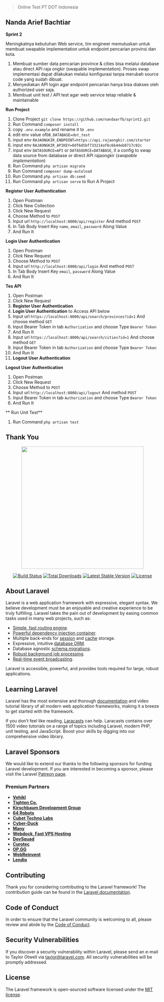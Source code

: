 > Online Test PT DOT Indonesia
 
 ## Nanda Arief Bachtiar

**Sprint 2**

Meningkatnya kebutuhan Web service, tim engineer memutuskan untuk membuat swapable implementation​ untuk endpoint pencarian provinsi dan kota.
1. Membuat sumber data pencarian province & cities bisa melalui database​ atau direct API​ raja ongkir (swapable implementation). Proses swap implementasi dapat dilakukan melalui konfigurasi tanpa merubah source code yang sudah dibuat.
2. Menyediakan API login agar endpoint pencarian hanya bisa diakses oleh authorized user saja.
3. Membuat unit test / API test agar web service tetap reliable & maintainable

**Run Project**
1. Clone Project `git clone https://github.com/nandaarfb/sprint2.git`
2. Run Command `composer install`
3. copy `.env.example` and rename it to `.env`
4. edit env value of`DB_DATABASE=dot_test`
5. input env `RAJAONGKIR_ENDPOINT=https://api.rajaongkir.com/starter`
6. input env `RAJAONGKIR_APIKEY=0df6d5bf733214af6c6644eb8717c92c`
7. input env `DATASOURCE=API` or `DATASOURCE=DATABASE`, it a config to swap data source from database or direct API rajaongkir (*swapable implementation*)
8. Run Command `php artisan migrate`
9. Run Command `composer dump-autoload`
10. Run Command `php artisan db:seed`
11. Run Command `php artisan serve` to Run A Project

**Register User Authentication**
1. Open Postman
2. Click New Collection
3. Click New Request
3. Choose Method to `POST`
4. Input url `http://localhost:8000/api/register` And method `POST`
5. In Tab Body Insert Key `name`, `email`, `password` Along Value
5. And Run It

**Login User Authentication**
1. Open Postman
3. Click New Request
3. Choose Method to `POST`
4. Input url `http://localhost:8000/api/login` And method `POST`
5. In Tab Body Insert Key `email`, `password` Along Value
5. And Run It

**Tes API**
1. Open Postman
3. Click New Request
4. **Register User Authentication**
4. **Login User Authentication** to Access API below
4. Input url `https://localhost:8000/api/search/provinces?id=1` And choose method `GET`
5. Input Bearer Token in tab `Authorization` and choose Type `Bearer Token`
5. And Run It
6. Input url `https://localhost:8000/api/search/cities?id=1` And choose method `GET`
5. Input Bearer Token in tab `Authorization` and choose Type `Bearer Token`
7. And Run It
8. **Logout User Authentication**

**Logout User Authentication**
1. Open Postman
3. Click New Request
3. Choose Method to `POST`
4. Input url `http://localhost:8000/api/logout` And method `POST`
5. Input Bearer Token in tab `Authorization` and choose Type `Bearer Token`
5. And Run It

** Run Unit Test**
1. Run Command `php artisan test`

## Thank You

<p align="center"><a href="https://laravel.com" target="_blank"><img src="https://raw.githubusercontent.com/laravel/art/master/logo-lockup/5%20SVG/2%20CMYK/1%20Full%20Color/laravel-logolockup-cmyk-red.svg" width="400"></a></p>

<p align="center">
<a href="https://travis-ci.org/laravel/framework"><img src="https://travis-ci.org/laravel/framework.svg" alt="Build Status"></a>
<a href="https://packagist.org/packages/laravel/framework"><img src="https://img.shields.io/packagist/dt/laravel/framework" alt="Total Downloads"></a>
<a href="https://packagist.org/packages/laravel/framework"><img src="https://img.shields.io/packagist/v/laravel/framework" alt="Latest Stable Version"></a>
<a href="https://packagist.org/packages/laravel/framework"><img src="https://img.shields.io/packagist/l/laravel/framework" alt="License"></a>
</p>

## About Laravel

Laravel is a web application framework with expressive, elegant syntax. We believe development must be an enjoyable and creative experience to be truly fulfilling. Laravel takes the pain out of development by easing common tasks used in many web projects, such as:

- [Simple, fast routing engine](https://laravel.com/docs/routing).
- [Powerful dependency injection container](https://laravel.com/docs/container).
- Multiple back-ends for [session](https://laravel.com/docs/session) and [cache](https://laravel.com/docs/cache) storage.
- Expressive, intuitive [database ORM](https://laravel.com/docs/eloquent).
- Database agnostic [schema migrations](https://laravel.com/docs/migrations).
- [Robust background job processing](https://laravel.com/docs/queues).
- [Real-time event broadcasting](https://laravel.com/docs/broadcasting).

Laravel is accessible, powerful, and provides tools required for large, robust applications.

## Learning Laravel

Laravel has the most extensive and thorough [documentation](https://laravel.com/docs) and video tutorial library of all modern web application frameworks, making it a breeze to get started with the framework.

If you don't feel like reading, [Laracasts](https://laracasts.com) can help. Laracasts contains over 1500 video tutorials on a range of topics including Laravel, modern PHP, unit testing, and JavaScript. Boost your skills by digging into our comprehensive video library.

## Laravel Sponsors

We would like to extend our thanks to the following sponsors for funding Laravel development. If you are interested in becoming a sponsor, please visit the Laravel [Patreon page](https://patreon.com/taylorotwell).

### Premium Partners

- **[Vehikl](https://vehikl.com/)**
- **[Tighten Co.](https://tighten.co)**
- **[Kirschbaum Development Group](https://kirschbaumdevelopment.com)**
- **[64 Robots](https://64robots.com)**
- **[Cubet Techno Labs](https://cubettech.com)**
- **[Cyber-Duck](https://cyber-duck.co.uk)**
- **[Many](https://www.many.co.uk)**
- **[Webdock, Fast VPS Hosting](https://www.webdock.io/en)**
- **[DevSquad](https://devsquad.com)**
- **[Curotec](https://www.curotec.com/services/technologies/laravel/)**
- **[OP.GG](https://op.gg)**
- **[WebReinvent](https://webreinvent.com/?utm_source=laravel&utm_medium=github&utm_campaign=patreon-sponsors)**
- **[Lendio](https://lendio.com)**

## Contributing

Thank you for considering contributing to the Laravel framework! The contribution guide can be found in the [Laravel documentation](https://laravel.com/docs/contributions).

## Code of Conduct

In order to ensure that the Laravel community is welcoming to all, please review and abide by the [Code of Conduct](https://laravel.com/docs/contributions#code-of-conduct).

## Security Vulnerabilities

If you discover a security vulnerability within Laravel, please send an e-mail to Taylor Otwell via [taylor@laravel.com](mailto:taylor@laravel.com). All security vulnerabilities will be promptly addressed.

## License

The Laravel framework is open-sourced software licensed under the [MIT license](https://opensource.org/licenses/MIT).
